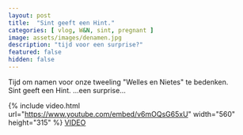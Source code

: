 ```yaml
---
layout: post
title:  "Sint geeft een Hint."
categories: [ vlog, W&N, sint, pregnant ]
image: assets/images/denamen.jpg
description: "tijd voor een surprise?"
featured: false
hidden: false
---
```


Tijd om namen voor onze tweeling "Welles en Nietes" te bedenken.  
Sint geeft een Hint.
...een surprise...  

{% include video.html url="https://www.youtube.com/embed/v6mOQsG65xU" width="560" height="315" %}
[VIDEO](https://www.youtube.com/watch?v=v6mOQsG65xU)
